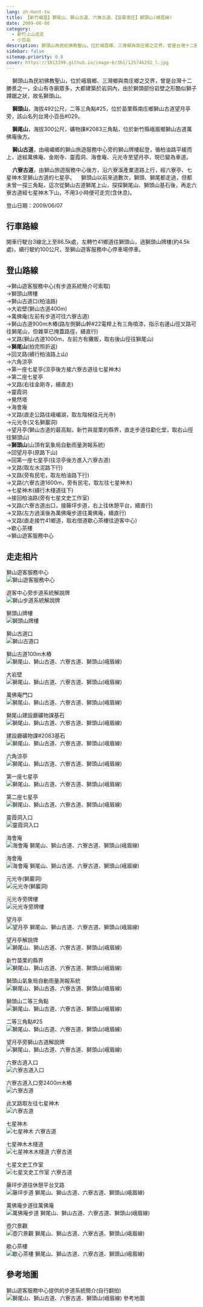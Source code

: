 ```yaml
---
lang: zh-Hant-tw
title: 【新竹峨眉】獅尾山、獅山古道、六寮古道、【苗栗南庄】獅頭山(峨眉線)
date: 2009-06-08
category: 
  - 新竹上山走走
  - 小百岳
description: 獅頭山為民初佛教聖山，位於峨眉鄉、三灣鄉與南庄鄉之交界，曾是台灣十二勝景之一，全山有寺廟眾多，大都建築於岩洞內，由於獅頭部份岩壁之形酷似獅子蹲踞之狀，故名獅頭山。 獅頭山，海拔492公尺，二等三角點#25，位於苗栗縣南庄鄉獅山古道望月亭旁，該山名列台灣小百岳#029。 獅尾山，海拔300公尺，礦物課#2083三角點，位於新竹縣峨眉鄉獅山古道萬佛庵後方。
sidebar: false
sitemap.priority: 0.8
cover: https://1013399.github.io/image-6/361/125746292_l.jpg
---
```


    獅頭山為民初佛教聖山，位於峨眉鄉、三灣鄉與南庄鄉之交界，曾是台灣十二勝景之一，全山有寺廟眾多，大都建築於岩洞內，由於獅頭部份岩壁之形酷似獅子蹲踞之狀，故名獅頭山。  

    **獅頭山**，海拔492公尺，二等三角點#25，位於苗栗縣南庄鄉獅山古道望月亭旁，該山名列台灣小百岳#029。  

<!-- more -->

    **獅尾山**，海拔300公尺，礦物課#2083三角點，位於新竹縣峨眉鄉獅山古道萬佛庵後方。  

    **獅山古道**，由峨嵋鄉的獅山旅遊服務中心旁的獅山牌樓起登，循柏油路平緩而上，途經萬佛庵、金剛寺、靈霞洞、海會庵、元光寺至望月亭，現已變為車道。  

    **六寮古道**，由獅山旅遊服務中心後方，沿六寮溪產業道路上行，經六寮亭、七星神木至獅山古道的七星亭。    獅頭山以前來過數次，獅頭、獅尾都走過，但都未曾一探三角點，這次從獅山古道獅尾上山，探探獅尾山、獅頭山基石後，再走六寮古道經七星神木下山，不用3小時便可走完(含休息)。

登山日期：2009/06/07

## 行車路線
開車行駛台3線北上至86.5k處，左轉竹41鄉道往獅頭山，過獅頭山牌樓(約4.5k處)，續行駛約100公尺，至獅山遊客服務中心停車場停車。

## 登山路線
→獅山遊客服務中心(有步道系統簡介可索取)  
→獅頭山牌樓  
→獅山古道口(柏油路)  
→大岩壁(獅山古道400m)  
→萬佛庵(左前有步道可往六寮古道)  
→獅山古道900m木樁(路左側獅山幹#22電桿上有三角噴漆，指示右邊山徑叉路可往獅尾山，但雜草已掩蓋路徑，續直行)  
→叉路(獅山古道1000m，左前方有攤販，取右後山徑往獅尾山)  
→**獅尾山**(拍完照折返)  
→回叉路(續行柏油路上山)  
→六角涼亭  
→第一座七星亭(涼亭後方接六寮古道往七星神木)  
→第二座七星亭  
→叉路(右往金剛寺，續直走)  
→靈霞洞  
→覺然塔  
→海會庵  
→叉路(直走公路往峨嵋湖，取左階梯往元光寺)  
→元光寺(又名獅巖洞)  
→望月亭(獅山古道的最高點，新竹與苗栗的縣界，直走步道往勸化堂，取右山徑往獅頭山)  
→**獅頭山**(山頂有氣象局自動雨量測報系統)  
→回望月亭(原路下山)  
→回第一座七星亭(往涼亭後方進入六寮古道)  
→叉路(取左水泥路下行)  
→叉路(旁有民宅，取左柏油路下行)  
→叉路(六寮古道1600m，旁有民宅，取左往七星神木)  
→七星神木(續行木棧道往下)  
→接回柏油路(旁有七星文史工作室)  
→叉路(六寮古道出口，接藤坪步道，右上往休憩平台，續直行)  
→叉路(左方過溪後為萬佛庵步道往萬佛庵，續直行)  
→叉路(直走接竹41鄉道，取右借道歇心茶樓往遊客中心)  
→歇心茶樓  
→獅山遊客服務中心

## 走走相片
獅山遊客服務中心  
![獅山遊客服務中心](https://1013399.github.io/image-6/361/125745396_l.jpg)

遊客中心旁步道系統解說牌  
![獅山步道系統解說牌](https://1013399.github.io/image-6/361/125745449_l.jpg)

獅頭山牌樓  
![獅頭山牌樓](https://1013399.github.io/image-6/361/125745455_l.jpg)

獅山古道口  
![獅山古道口](https://1013399.github.io/image-6/361/125745461_l.jpg)

獅山古道100m木樁  
![獅尾山、獅山古道、六寮古道、獅頭山(峨眉線)](https://1013399.github.io/image-6/361/125745469_l.jpg)

大岩壁  
![獅尾山、獅山古道、六寮古道、獅頭山(峨眉線)](https://1013399.github.io/image-6/361/125745474_l.jpg)

萬佛庵門口  
![獅尾山、獅山古道、六寮古道、獅頭山(峨眉線)](https://1013399.github.io/image-6/361/125745480_l.jpg)

獅尾山建設廳礦物課基石  
![獅尾山、獅山古道、六寮古道、獅頭山(峨眉線)](https://1013399.github.io/image-6/361/125745487_l.jpg)

建設廳礦物課#2083基石  
![獅尾山、獅山古道、六寮古道、獅頭山(峨眉線)](https://1013399.github.io/image-6/361/125745493_l.jpg)

六角涼亭  
![獅尾山、獅山古道、六寮古道、獅頭山(峨眉線)](https://1013399.github.io/image-6/361/125745568_l.jpg)

第一座七星亭  
![獅尾山、獅山古道、六寮古道、獅頭山(峨眉線)](https://1013399.github.io/image-6/361/125745614_l.jpg)

第二座七星亭  
![獅尾山、獅山古道、六寮古道、獅頭山(峨眉線)](https://1013399.github.io/image-6/361/125745648_l.jpg)

靈霞洞入口  
![靈霞洞入口](https://1013399.github.io/image-6/361/125745658_l.jpg)

海會庵  
![海會庵 獅尾山、獅山古道、六寮古道、獅頭山(峨眉線)](https://1013399.github.io/image-6/361/125745665_l.jpg)

海會庵  
![海會庵 獅尾山、獅山古道、六寮古道、獅頭山(峨眉線)](https://1013399.github.io/image-6/361/125745671_l.jpg)

元光寺(獅巖洞)  
![元光寺(獅巖洞)](https://1013399.github.io/image-6/361/125745747_l.jpg)

元光寺旁牌樓  
![元光寺旁牌樓](https://1013399.github.io/image-6/361/125745777_l.jpg)

望月亭  
![望月亭 獅尾山、獅山古道、六寮古道、獅頭山(峨眉線)](https://1013399.github.io/image-6/361/125745780_l.jpg)

望月亭解說牌  
![獅尾山、獅山古道、六寮古道、獅頭山(峨眉線)](https://1013399.github.io/image-6/361/125745966_l.jpg)

新竹苗栗的縣界  
![獅尾山、獅山古道、六寮古道、獅頭山(峨眉線)](https://1013399.github.io/image-6/361/125745999_l.jpg)

獅頭山氣象局自動雨量測報系統  
![獅尾山、獅山古道、六寮古道、獅頭山(峨眉線)](https://1013399.github.io/image-6/361/125746094_l.jpg)

獅頭山二等三角點  
![獅尾山、獅山古道、六寮古道、獅頭山(峨眉線)](https://1013399.github.io/image-6/361/125746114_l.jpg)

二等三角點#25  
![獅尾山、獅山古道、六寮古道、獅頭山(峨眉線)](https://1013399.github.io/image-6/361/125746233_l.jpg)

望月亭旁獅山古道解說牌  
![獅尾山、獅山古道、六寮古道、獅頭山(峨眉線)](https://1013399.github.io/image-6/361/125746248_l.jpg)

六寮古道入口  
![六寮古道入口](https://1013399.github.io/image-6/361/125746254_l.jpg)

六寮古道入口旁2400m木樁  
![六寮古道](https://1013399.github.io/image-6/361/125746257_l.jpg)

此叉路取左往七星神木  
![六寮古道](https://1013399.github.io/image-6/361/125746260_l.jpg)

七星神木  
![七星神木 六寮古道](https://1013399.github.io/image-6/361/125746268_l.jpg)

七星神木木棧道  
![七星神木木棧道 六寮古道](https://1013399.github.io/image-6/361/125746272_l.jpg)

七星文史工作室  
![七星文史工作室 六寮古道](https://1013399.github.io/image-6/361/125746281_l.jpg)

藤坪步道往休憩平台叉路  
![藤坪步道 獅尾山、獅山古道、六寮古道、獅頭山(峨眉線)](https://1013399.github.io/image-6/361/125746286_l.jpg)

萬佛庵步道往萬佛庵  
![萬佛庵步道 獅尾山、獅山古道、六寮古道、獅頭山(峨眉線)](https://1013399.github.io/image-6/361/125746292_l.jpg)

壺穴景觀  
![壺穴景觀 獅尾山、獅山古道、六寮古道、獅頭山(峨眉線)](https://1013399.github.io/image-6/361/125746300_l.jpg)

歇心茶樓  
![歇心茶樓 獅尾山、獅山古道、六寮古道、獅頭山(峨眉線)](https://1013399.github.io/image-6/361/125746303_l.jpg)

## 參考地圖
獅山遊客服務中心提供的步道系統簡介(自行翻拍)  
![獅尾山、獅山古道、六寮古道、獅頭山(峨眉線) 參考地圖](https://1013399.github.io/image-6/361/125748254_l.jpg)